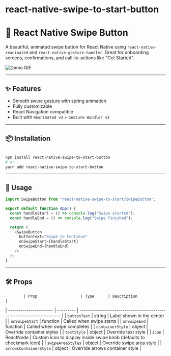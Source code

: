 # react-native-swipe-to-start-button

# 🚀 React Native Swipe Button

A beautiful, animated swipe button for React Native using `react-native-reanimated` and `react-native-gesture-handler`. Great for onboarding screens, confirmations, and call-to-actions like "Get Started".






![Demo GIF](https://media4.giphy.com/media/v1.Y2lkPTc5MGI3NjExOTd0OG56NW11ODNueThvZ3ZmaXFnODV0MWtmZWx4NXNzNjFuajhtNiZlcD12MV9pbnRlcm5hbF9naWZfYnlfaWQmY3Q9Zw/DjKvcNm4M0FkG650LQ/giphy.gif
)


---

## ✨ Features

- Smooth swipe gesture with spring animation
- Fully customizable
- React Navigation compatible
- Built with `Reanimated v3` + `Gesture Handler v3`

---

## 📦 Installation

```bash

npm install react-native-swipe-to-start-button
# or
yarn add react-native-swipe-to-start-button
```

---






## 🧩 Usage

```js
import SwipeButton from "react-native-swipe-to-start/SwipeButton";

export default function App() {
  const handleStart = () => console.log("Swipe started");
  const handleEnd = () => console.log("Swipe finished");

  return (
    <SwipeButton
      buttonText="Swipe to Continue"
      onSwipeStart={handleStart}
      onSwipeEnd={handleEnd}
    />
  );
}

```

---

## 🛠 Props

            | Prop                   | Type      | Description                                                           |
| ---------------------- | --------- | --------------------------------------------------------------------- |
| `buttonText`           | string    | Label shown in the center                                             |
| `onSwipeStart`         | function  | Called when swipe starts                                              |
| `onSwipeEnd`           | function  | Called when swipe completes                                           |
| `containerStyle`       | object    | Override container styles                                             |
| `textStyle`            | object    | Override text style                                                   |
| `icon`                 | ReactNode | Custom icon to display inside swipe knob (defaults to checkmark icon) |
| `swipeAreaStyles`      | object    | Override swipe area style                                             |
| `arrowsContainerStyle` | object    | Override arrows container style                                       |


